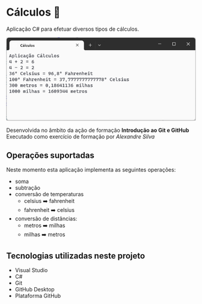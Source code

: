 # Cálculos :1234:
 
Aplicação C# para efetuar diversos tipos de cálculos.

![Aplicação Cálculos](aplicacao-calculos.png)

Desenvolvida no âmbito da ação de formação **Introdução ao Git e GitHub**
Executado como exercício de formação por *Alexandre Silva*

## Operações suportadas

Neste momento esta aplicação implementa as seguintes operações:

- soma
- subtração
- conversão de temperaturas
    - celsius :arrow_right: fahrenheit
    - fahrenheit :arrow_right: celsius
- conversão de distâncias:
    - metros :arrow_right: milhas
    - milhas :arrow_right: metros

## Tecnologias utilizadas neste projeto

- Visual Studio
- C#
- Git
- GitHub Desktop
- Plataforma GitHub


